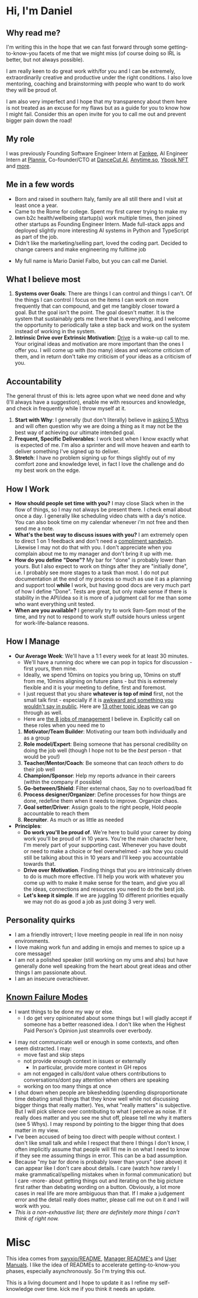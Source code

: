 # Hi, I'm Daniel

<!-- TODO: https://brooker.co.za/blog/2024/02/06/time.html  -->

<!-- TODO: add notes/blob/main/raw/2025-06-_reflection.txt considerations -->

<!-- TODO: mention something like "I'm bad at deadlines/estimations, I'm always too optimistic and end up late. I still think this is the best way to have the best results in terms of both quality and time. I care and I'll bend over twice to try to stay within deadlines but most importantly shipping high-quality work I'm proud of. -->

## Why read me?

I'm writing this in the hope that we can fast forward through some getting-to-know-you facets of me that we might miss (of course doing so IRL is better, but not always possible).

I am really keen to do great work with/for you and I can be extremely, extraordinarily creative and productive under the right conditions. I also love mentoring, coaching and brainstorming with people who want to do work they will be proud of.

I am also very imperfect and I hope that my transparency about them here is not treated as an excuse for my flaws but as a guide for you to know how I might fail. Consider this an open invite for you to call me out and prevent bigger pain down the road!

## My role

I was previously Founding Software Engineer Intern at [Fankee](https://fankee.com), AI Engineer Intern at [Plannix](https://plannix.co), Co-founder/CTO at [DanceCut AI](https://www.instagram.com/p/DJ2LJ3PvD5C/), [Anytime.so](https://anytime.so), [Ybook NFT](https://ybook.danielfalbo.com) and [more](https://danielfalbo.com/portfolio).

  
## Me in a few words

- Born and raised in southern Italy, family are all still there and I visit at least once a year.
- Came to the Rome for college. Spent my first career trying to make my own b2c health/wellbeing startup(s) work multiple times, then joined other startups as Founding Engineer Intern. Made full-stack apps and deployed slightly more interesting AI systems in Python and TypeScript as part of the job.
- Didn't like the marketing/selling part, loved the coding part. Decided to change careers and make engineering my fulltime job
<!-- - Went through [Fullstack](http://fullstackacademy.com/) to get up to speed on JS as JS is everywhere. Started being active in [Dev Twitter](https://twitter.com/swyx), speaking in the [NYC tech meetup scene](https://nyc.js.org/), and helped grow [/r/reactjs from 20k members to >200k](https://www.swyx.io/moderating-rreactjs). Cofounded Svelte Society [from 0](https://www.swyx.io/starting-dev-community-meetup) to [15k members]([url](https://twitter.com/sveltesociety)) and [5 conferences]([url](http://sveltesummit.com/)). I also wrote [the Coding Career Handbook](https://www.learninpublic.org) and manage the book's community on an ongoing basis. -->
- My full name is Mario Daniel Falbo, but you can call me Daniel.

## What I believe most

1. **Systems over Goals**: There are things I can control and things I can't. Of the things I can control I focus on the items I can work on more frequently that can compound, and get me tangibly closer toward a goal. But the goal isn't the point. The goal doesn't matter. It is the system that sustainably gets me there that is everything, and I welcome the opportunity to periodically take a step back and work on the system instead of working in the system.
2. **Intrinsic Drive over Extrinsic Motivation**: [Drive](https://twitter.com/swyx/status/968688836468453376) is a wake-up call to me. Your original ideas and motivation are more important than the ones I offer you. I will come up with (too many) ideas and welcome criticism of them, and in return don't take my criticism of your ideas as a criticism of you.

<!-- Do what makes you proud. Leave no stone unturned. -->

<!-- 1. **[Learn in Public](https://twitter.com/swyx/status/1009174159690264579)**: I prefer to share what I learn and work on, after doing my level best, but before it is perfect. This means I will be wrong more often than most people, but I respond very well to people who correct me because I always reserve the right to be wrong. I do not share everything, in particular my political views. -->


## Accountability

The general thrust of this is: lets agree upon what we need done and why (I'll always have a suggestion), enable me with resources and knowledge, and check in frequently while I throw myself at it.

1. **Start with Why**: I generally (but don't literally) believe in [asking 5 Whys](https://en.wikipedia.org/wiki/5_Whys) and will often question why we are doing a thing as it may not be the best way of achieving our ultimate intended goal.
2. **Frequent, Specific Deliverables**: I work best when I know exactly what is expected of me. I'm also a sprinter and will move heaven and earth to deliver something I've signed up to deliver.
3. **Stretch**: I have no problem signing up for things slightly out of my comfort zone and knowledge level, in fact I love the challenge and do my best work on the edge.

## How I Work

- **How should people set time with you?** I may close Slack when in the flow of things, so I may not always be present there. I check email about once a day. I generally like scheduling video chats with a day's notice. You can also book time on my calendar whenever i'm not free and then send me a note.
- **What's the best way to discuss issues with you?** I am extremely open to direct 1 on 1 feedback and don't need a [compliment sandwich](https://www.quickbase.com/blog/stop-using-the-compliment-sandwich-and-give-better-feedback). Likewise I may not do that with you. I don't appreciate when you complain about me to my manager and don't bring it up with me.
- **How do you define "Done"?** My bar for "done" is probably lower than yours<!-- (see "Learn in Public", above) -->. But I also expect to work on things after they are "initially done", i.e. I probably see more stages to a task than most. I do not put documentation at the end of my process so much as use it as a planning and support tool **while** I work, but having good docs are very much part of how I define "Done". Tests are great, but only make sense if there is stability in the API/idea so it is more of a judgment call for me than some who want everything unit tested.
- **When are you available?** I generally try to work 9am-5pm <!--PT--> most of the time, and try not to respond to work stuff outside hours unless urgent for work-life-balance reasons.

## How I Manage

- **Our Average Week**: We'll have a 1:1 every week for at least 30 minutes. 
  - We'll have a running doc where we can pop in topics for discussion - first yours, then mine. 
  - Ideally, we spend 10mins on topics you bring up, 10mins on stuff from me, 10mins aligning on future plans - but this is extremely flexible and it is your meeting to define, first and foremost. 
  - I just request that you share **whatever is top of mind** first, not the small talk first - especially if it is [awkward and something you wouldn't say in public](https://medium.com/@mrabkin/the-art-of-the-awkward-1-1-f4e1dcbd1c5c). Here are [13 other topic ideas](https://www.manager-tools.com/forums/13-things-talk-about-your-1-1s) we can go through as well.
  - Here are [the 8 jobs of management](https://www.swyx.io/the-8-jobs-of-management/) I believe in. Explicitly call on these roles when you need me to
  1. **Motivator/Team Builder**: Motivating our team both individually and as a group 
  2. **Role model/Expert**: Being someone that has personal credibility on doing the job well (though I hope not to be the _best_ person - that would be you!)
  3. **Teacher/Mentor/Coach**: Be someone that can _teach others_ to do their job well
  4. **Champion/Sponsor**: Help my reports advance in their careers (within the company if possible)
  5. **Go-between/Shield**: Filter external chaos, Say no to overload/bad fit
  6. **Process designer/Organizer**: Define processes for how things are done, redefine them when it needs to improve. Organize chaos.
  7. **Goal setter/Driver**: Assign goals to the right people, Hold people accountable to reach them
  8. **Recruiter**. As much or as little as needed
- **Principles**:
  - **Do work you'll be proud of**. We're here to build your career by doing work you'll be proud of in 10 years. You're the main character here, I'm merely part of your supporting cast. Whenever you have doubt or need to make a choice or feel overwhelmed - ask how you could still be talking about this in 10 years and I'll keep you accountable towards that.
  - **Drive over Motivation**. Finding things that you are intrinsically driven to do is much more effective. I'll help you work with whatever you come up with to make it make sense for the team, and give you all the ideas, connections and resources you need to do the best job.
  - **Let's keep it simple**. If we are juggling 10 different priorities equally we may not do as good a job as just doing 3 very well.

## Personality quirks

- I am a friendly introvert; I love meeting people in real life in non noisy environments.
- I love making work fun and adding in emojis and memes to spice up a core message! <!-- This can sometimes involve [writing song parodies as an outlet](https://twitter.com/swyx/status/980486609517907968) - I will sing them for you if under the influence. If I were actually any good at it I'd be a singer-songwriter. -->
- I am not a polished speaker (still working on my ums and ahs) but have generally done well speaking from the heart about great ideas and other things I am passionate about.
- I am an insecure overachiever.

## [Known Failure Modes](https://docs.google.com/presentation/d/1df5MALZKZU6lOeIXUiO-h6ReFM3KuIpnapSE97IZnX4/edit#slide=id.p)

<!-- - In 2021 my top feedback was that I wanted things to be done my way or else. -->
- I want things to be done my way or else.
  - I do get very opinionated about some things but I will gladly accept if someone has a better reasoned idea. I don't like when the Highest Paid Person's Opinion just steamrolls over everbody.
<!-- - In 2020 my top feedback was that I am too competitive - I translate everything to numbers and compare myself and my team with them. -->
<!-- - I am too competitive - I translate everything to numbers and compare myself and my team with them.
  - I feel this was misconstrued by others but I am probably much more comfortable talking numbers than most because of my background -->
<!-- - In 2018-19 my top feedback was that I don't communicate well or enough in some contexts, and often seem distracted. People report that I: -->
- I may not communicate well or enough in some contexts, and often seem distracted. I may:
  - move fast and skip steps
  - not provide enough context in issues or externally
    - In particular, provide more context in GH repos
    <!-- - In particular, longer explanations to customers, not imperative: do this, do that
    - provide more context in GH repos -->
  - am not engaged in calls/dont value others contributions to conversations/dont pay attention when others are speaking
  - working on too many things at once
- I shut down when people are bikeshedding (spending disproportionate time debating small things that they know well while not discussing bigger things that really matter). Yes, what "really matters" is subjective. But I will pick silence over contributing to what I perceive as noise. If it really does matter and you see me shut off, please tell me why it matters (see 5 Whys). I may respond by pointing to the bigger thing that does matter in my view.
- I've been accused of being too direct with people without context. I don't like small talk and while I respect that there I things I don't know, I often implicitly assume that people will fill me in on what I need to know if they see me assuming things in error. This can be a bad assumption.
- Because "my bar for done is probably lower than yours" (see above) it can appear like I don't care about details. I care (watch how rarely I make grammatical/spelling mistakes when in formal communication) but I care -more- about getting things out and iterating on the big picture first rather than debating wording on a button. Obviously, a lot more cases in real life are more ambiguous than that. If I make a judgement error and the detail really does matter, please call me out on it and I will work with you.
- *This is a non-exhaustive list; there are definitely more things I can't think of right now.*

# Misc

This idea comes from [swyxio/README](https://github.com/swyxio/README), [Manager README's](https://hackernoon.com/12-manager-readmes-from-silicon-valleys-top-tech-companies-26588a660afe) and [User Manuals](https://docs.google.com/presentation/d/1I8Y4oNkrh1Ass32PNyzBYp3hL4scLiH7YWQmwvKxzlM/edit#slide=id.gf668f32c69_2_130). I like the idea of READMEs to accelerate getting-to-know-you phases, especially asynchronously. So I'm trying this out.

This is a living document and I hope to update it as I refine my self-knowledge over time. kick me if you think it needs an update.
